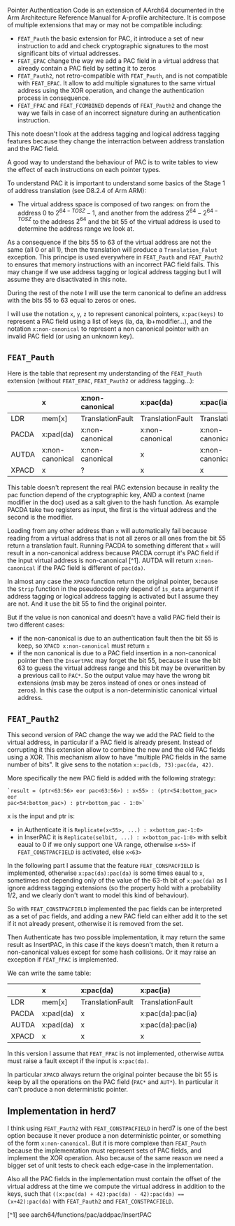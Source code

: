 Pointer Authentication Code is an extension of AArch64 documented in the Arm
Architecture Reference Manual for A-profile architecture. It is compose of
multiple extensions that may or may not be compatible including:

- `FEAT_Pauth` the basic extension for PAC, it introduce a set of new
  instruction to add and check cryptographic signatures to the most significant
  bits of virtual addresses.
- `FEAT_EPAC` change the way we add a PAC field in a virtual address that
  already contain a PAC field by setting it to zeros
- `FEAT_Pauth2`, not retro-compatible with `FEAT_Pauth`, and is not compatible
  with `FEAT_EPAC`. It allow to add multiple signatures to the same virtual
  address using the XOR operation, and change the authentication process in
  consequence.
- `FEAT_FPAC` and `FEAT_FCOMBINED` depends of `FEAT_Pauth2` and change the way
    we fails in case of an incorrect signature during an authentication
    instruction.

This note doesn't look at the address tagging and logical address tagging features
because they change the interraction between address translation and the PAC
field.

A good way to understand the behaviour of PAC is to write tables to view the
effect of each instructions on each pointer types.

To understand PAC it is important to understand some basics of the Stage 1 of
address translation (see D8.2.4 of Arm ARM):
- The virtual address space is composed of two ranges: on from the address 0 to
    $2^{64-TOSZ}-1$, and another from the address $2^{64} - 2^{64-TOSZ}$ to the
    address $2^64$ and the bit 55 of the virtual address is used to determine
    the address range we look at.

As a consequence if the bits 55 to 63 of the virtual address are not the same
(all 0 or all 1), then the translation will produce a `Translation_Falut`
exception. This principe is used everywhere in `FEAT_Pauth` and `FEAT_Pauth2` to
ensures that memory instructions with an incorrect PAC field fails. This may
change if we use address tagging or logical address tagging but I will assume
they are disactivated in this note.

During the rest of the note I will use the term canonical to define an address
with the bits 55 to 63 equal to zeros or ones.

I will use the notation `x`, `y`, `z` to represent canonical pointers,
`x:pac(keys)` to represent a PAC field using a list of keys (ia, da,
ib+modifier...), and the notation `x:non-canonical` to represent a non canonical
pointer with an invalid PAC field (or using an unknown key).

## `FEAT_Pauth`

Here is the table that represent my understanding of the `FEAT_Pauth` extension
(without `FEAT_EPAC`, `FEAT_Pauth2` or address tagging...):

|       | x               | x:non-canonical  | x:pac(da)        | x:pac(ia)        |
|:------|:----------------|:-----------------|:-----------------|:-----------------|
| LDR   | mem[x]          | TranslationFault | TranslationFault | TranslationFault |
| PACDA | x:pad(da)       | x:non-canonical  | x:non-canonical  | x:non-canonical  |
| AUTDA | x:non-canonical | x:non-canonical  | x                | x:non-canonical  |
| XPACD | x               | ?                | x                | x                |

This table doesn't represent the real PAC extension because in reality the pac
function depend of the cryptographic key, AND a context (name modifier in the
doc) used as a salt given to the hash function. As example PACDA take two
registers as input, the first is the virtual address and the second is the
modifier.

Loading from any other address than `x` will automatically fail because reading
from a virtual address that is not all zeros or all ones from the bit 55 return
a translation fault. Running PACDA to something different that `x` will result in
a non-canonical address because PACDA corrupt it's PAC field if the input
virtual address is non-canonical [^1]. AUTDA will return `x:non-canonical` if the PAC
field is different of `pac(da)`.

In almost any case the `XPACD` function return the original pointer, because the
`Strip` function in the pseudocode only depend of `ìs_data` argument if address
tagging or logical address tagging is activated but I assume they are not. And
it use the bit 55 to find the original pointer.

But if the value is non canonical and doesn't have a valid PAC field their is
two different cases:
- if the non-canonical is due to an authentication fault then the bit 55 is
    keep, so `XPACD x:non-canonical` must return `x`
- if the non canonical is due to a PAC field insertion in a non-canonical
    pointer then the `InsertPAC` may forget the bit 55, because it use the bit 63
    to guess the virtual address range and this bit may be overwritten by a
    previous call to `PAC*`. So the output value may have the wrong bit
    extensions (msb may be zeros instead of ones or ones instead of zeros).
    In this case the output is a non-deterministic canonical virtual address.

## `FEAT_Pauth2`

This second version of PAC change the way we add the PAC field to the virtual
address, in particular if a PAC field is already present. Instead of corrupting
it this extension allow to combine the new and the old PAC fields using a XOR.
This mechanism allow to have "multiple PAC fields in the same number of bits".
It give sens to the notation `x:pac(db, 73):pac(da, 42)`.

More specifically the new PAC field is added with the following strategy:

    `result = (ptr<63:56> eor pac<63:56>) : x<55> : (ptr<54:bottom_pac> eor
    pac<54:bottom_pac>) : ptr<bottom_pac - 1:0>`

x is the input and ptr is:
- in Authenticate it is
    `Replicate(x<55>, ...) : x<bottom_pac-1:0>`
- in InserPAC it is
    `Replicate(selbit, ...) : x<bottom_pac-1:0>`
  with selbit eaual to 0 if we only support one VA range, otherwise `x<55>` if
  `FEAT_CONSTPACFIELD` is activated, else `x<63>`

In the following part I assume that the feature `FEAT_CONSPACFIELD` is implemented,
otherwise `x:pac(da):pac(da)` is some times eaual to `x`, sometimes not
depending only of the value of the 63-th bit of `x:pac(da)` as I ignore address
tagging extensions (so the property hold with a probability 1/2, and we clearly
don't want to model this kind of behaviour).

So with `FEAT_CONSTPACFIELD` implemented the pac fields can be interpreted as a
set of pac fields, and adding a new PAC field can either add it to the set if
it not already present, otherwise it is removed from the set.

Then Authenticate has two possible implementation, it may return the same result
as InsertPAC, in this case if the keys doesn't match, then it return a
non-canonical values except for some hash collisions. Or it may raise an
exception if `FEAT_FPAC` is implemented.

We can write the same table:

|       | x               | x:pac(da)        | x:pac(ia)          |
|:------|:----------------|:-----------------|:-------------------|
| LDR   | mem[x]          | TranslationFault | TranslationFault   |
| PACDA | x:pad(da)       | x                | x:pac(da):pac(ia)  |
| AUTDA | x:pad(da)       | x                | x:pac(da):pac(ia)  |
| XPACD | x               | x                | x                  |

In this version I assume that `FEAT_FPAC` is not implemented, otherwise `AUTDA`
must raise a fault except if the input is `x:pac(da)`.

In particular `XPACD` always return the original pointer because the bit 55 is
keep by all the operations on the PAC field (`PAC*` and `AUT*`). In particular
it can't produce a non deterministic pointer.

## Implementation in herd7

I think using `FEAT_Pauth2` with `FEAT_CONSTPACFIELD` in herd7 is
one of the best option because it never produce a non deterministic pointer, or
something of the form `x:non-canonical`. But it is more complexe than
`FEAT_Pauth` because the implementation must represent sets of PAC fields, and
implement the XOR operation. Also because of the same reason we need a bigger
set of unit tests to check each edge-case in the implementation.

Also all the PAC fields in the implementation must contain the offset of the
virtual address at the time we compute the virtual address in addition to the
keys, such that `((x:pac(da) + 42):pac(da) - 42):pac(da) == (x+42):pac(da)` with
`FEAT_Pauth2` and `FEAT_CONSTPACFIELD`.

[^1] see aarch64/functions/pac/addpac/InsertPAC
